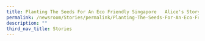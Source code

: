 ```yaml
---
title: Planting The Seeds For An Eco Friendly Singapore   Alice's Story
permalink: /newsroom/Stories/permalink/Planting-The-Seeds-For-An-Eco-Friendly-Singapore
description: ""
third_nav_title: Stories
---
```

